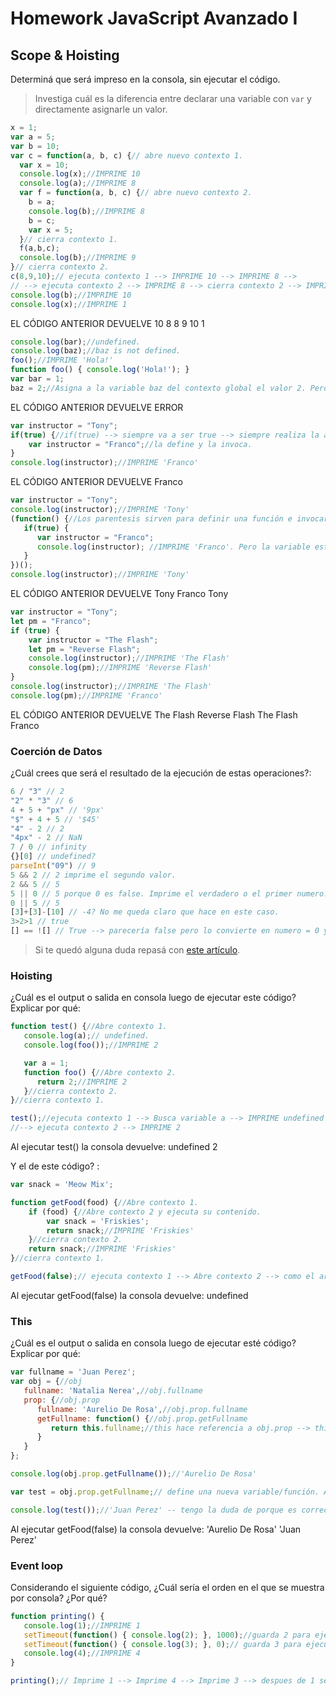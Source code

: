 
# Homework JavaScript Avanzado I

## Scope & Hoisting

Determiná que será impreso en la consola, sin ejecutar el código.

> Investiga cuál es la diferencia entre declarar una variable con `var` y directamente asignarle un valor.

```javascript
x = 1;
var a = 5;
var b = 10;
var c = function(a, b, c) {// abre nuevo contexto 1.
  var x = 10;
  console.log(x);//IMPRIME 10
  console.log(a);//IMPRIME 8
  var f = function(a, b, c) {// abre nuevo contexto 2.
    b = a;
    console.log(b);//IMPRIME 8 
    b = c;
    var x = 5;
  }// cierra contexto 1.
  f(a,b,c);
  console.log(b);//IMPRIME 9
}// cierra contexto 2.
c(8,9,10);// ejecuta contexto 1 --> IMPRIME 10 --> IMPRIME 8 -->
// --> ejecuta contexto 2 --> IMPRIME 8 --> cierra contexto 2 --> IMPRIME 9 --> cierra contexto 1
console.log(b);//IMPRIME 10
console.log(x);//IMPRIME 1
```
EL CÓDIGO ANTERIOR DEVUELVE 
10
8
8
9
10
1

```javascript
console.log(bar);//undefined.
console.log(baz);//baz is not defined.
foo();//IMPRIME 'Hola!'
function foo() { console.log('Hola!'); }
var bar = 1;
baz = 2;//Asigna a la variable baz del contexto global el valor 2. Pero la variable nunca ha sido creada.
```
EL CÓDIGO ANTERIOR DEVUELVE ERROR
```javascript
var instructor = "Tony";
if(true) {//if(true) --> siempre va a ser true --> siempre realiza la acción
    var instructor = "Franco";//la define y la invoca.
}
console.log(instructor);//IMPRIME 'Franco'
```
EL CÓDIGO ANTERIOR DEVUELVE 
Franco
```javascript
var instructor = "Tony";
console.log(instructor);//IMPRIME 'Tony'
(function() {//Los parentesis sirven para definir una función e invocarla al mismo tiempo.
   if(true) {
      var instructor = "Franco";
      console.log(instructor); //IMPRIME 'Franco'. Pero la variable está en otro contexto de ejecución (dentro de la función). No reemplaza a instructor en el contexto global. 
   }
})();
console.log(instructor);//IMPRIME 'Tony'
```
EL CÓDIGO ANTERIOR DEVUELVE 
Tony
Franco
Tony
```javascript
var instructor = "Tony";
let pm = "Franco";
if (true) {
    var instructor = "The Flash";
    let pm = "Reverse Flash";
    console.log(instructor);//IMPRIME 'The Flash'
    console.log(pm);//IMPRIME 'Reverse Flash'
}
console.log(instructor);//IMPRIME 'The Flash'
console.log(pm);//IMPRIME 'Franco'
```
EL CÓDIGO ANTERIOR DEVUELVE 
The Flash
Reverse Flash
The Flash
Franco

### Coerción de Datos

¿Cuál crees que será el resultado de la ejecución de estas operaciones?:

```javascript
6 / "3" // 2
"2" * "3" // 6
4 + 5 + "px" // '9px'
"$" + 4 + 5 // '$45'
"4" - 2 // 2
"4px" - 2 // NaN
7 / 0 // infinity
{}[0] // undefined?
parseInt("09") // 9
5 && 2 // 2 imprime el segundo valor.
2 && 5 // 5
5 || 0 // 5 porque 0 es false. Imprime el verdadero o el primer numero.
0 || 5 // 5 
[3]+[3]-[10] // -4? No me queda claro que hace en este caso.
3>2>1 // true
[] == ![] // True --> parecería false pero lo convierte en numero = 0 y luego los compara y dá 0 == 0. Esto ocurre porque no hay ===, sino que == entonces puede cambiar el tipo de elemento.
```

> Si te quedó alguna duda repasá con [este artículo](http://javascript.info/tutorial/object-conversion).


### Hoisting

¿Cuál es el output o salida en consola luego de ejecutar este código? Explicar por qué:

```javascript
function test() {//Abre contexto 1.
   console.log(a);// undefined.
   console.log(foo());//IMPRIME 2

   var a = 1;
   function foo() {//Abre contexto 2.
      return 2;//IMPRIME 2
   }//cierra contexto 2.
}//cierra contexto 1.

test();//ejecuta contexto 1 --> Busca variable a --> IMPRIME undefined --> Busca variable foo() -->
//--> ejecuta contexto 2 --> IMPRIME 2
```
Al ejecutar test() la consola devuelve:
undefined
2

Y el de este código? :

```javascript
var snack = 'Meow Mix';

function getFood(food) {//Abre contexto 1.
    if (food) {//Abre contexto 2 y ejecuta su contenido.
        var snack = 'Friskies';
        return snack;//IMPRIME 'Friskies'
    }//cierra contexto 2.
    return snack;//IMPRIME 'Friskies'
}//cierra contexto 1.

getFood(false);// ejecuta contexto 1 --> Abre contexto 2 --> como el argumento es (false) no ejecuta el comando dentro del if{} --> cierra contexto 2 --> devuelve snack definida en contexto 1, pero esta variable, al if ser negativo, es unndefined. --> devuelve undefined --> cierra contexto 1.
```
Al ejecutar getFood(false) la consola devuelve:
undefined

### This

¿Cuál es el output o salida en consola luego de ejecutar esté código? Explicar por qué:

```javascript
var fullname = 'Juan Perez';
var obj = {//obj
   fullname: 'Natalia Nerea',//obj.fullname 
   prop: {//obj.prop
      fullname: 'Aurelio De Rosa',//obj.prop.fullname
      getFullname: function() {//obj.prop.getFullname
         return this.fullname;//this hace referencia a obj.prop --> this.fullname = obj.prop.fullname = 'Aurelio De Rosa'
      }
   }
};

console.log(obj.prop.getFullname());//'Aurelio De Rosa'

var test = obj.prop.getFullname;// define una nueva variable/función. Acá el this hace referencia al objeto global. --> this.fullname = global.fullname = 'Juan Perez'

console.log(test());//'Juan Perez' -- tengo la duda de porque es correcto poner el (test()) en lugar de (test). Pero funciona.
```
Al ejecutar getFood(false) la consola devuelve:
'Aurelio De Rosa'
'Juan Perez'

### Event loop

Considerando el siguiente código, ¿Cuál sería el orden en el que se muestra por consola? ¿Por qué?

```javascript
function printing() {
   console.log(1);//IMPRIME 1
   setTimeout(function() { console.log(2); }, 1000);//guarda 2 para ejecutarlo despues de 1 seg.
   setTimeout(function() { console.log(3); }, 0);// guarda 3 para ejecutarlo despues de 0 seg.
   console.log(4);//IMPRIME 4
}

printing();// Imprime 1 --> Imprime 4 --> Imprime 3 --> despues de 1 segundo Imprime 2.
```
